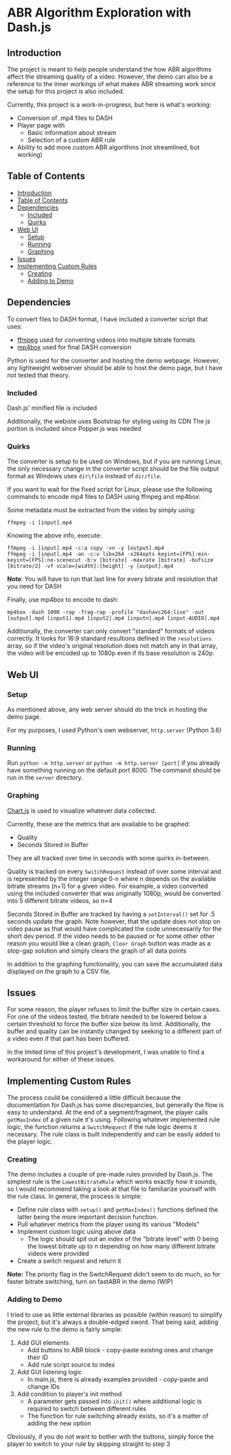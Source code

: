 # ABR Algorithm Exploration with Dash.js

## Introduction

The project is meant to help people understand the how ABR algorithms affect the streaming quality of a video. However, the demo can also be a reference to the inner workings of what makes ABR streaming work since the setup for this project is also included.

Currently, this project is a work-in-progress, but here is what's working:
* Conversion of .mp4 files to DASH
* Player page with
    * Basic information about stream
    * Selection of a custom ABR rule
* Ability to add more custom ABR algorithms (not streamlined, but working)

## Table of Contents

* [Introduction](https://github.com/ivanscode/abrlab#introduction)
* [Table of Contents](https://github.com/ivanscode/abrlab#table-of-contents)
* [Dependencies](https://github.com/ivanscode/abrlab#dependencies)
    * [Included](https://github.com/ivanscode/abrlab#included)
    * [Quirks](https://github.com/ivanscode/abrlab#quirks)
* [Web UI](https://github.com/ivanscode/abrlab#web-ui)
    * [Setup](https://github.com/ivanscode/abrlab#setup)
    * [Running](https://github.com/ivanscode/abrlab#running)
    * [Graphing](https://github.com/ivanscode/abrlab#graphing)
* [Issues](https://github.com/ivanscode/abrlab#issues)
* [Implementing Custom Rules](https://github.com/ivanscode/abrlab#implementing-custom-rules)
    * [Creating](https://github.com/ivanscode/abrlab#creating)
    * [Adding to Demo](https://github.com/ivanscode/abrlab#adding-to-demo)

## Dependencies
To convert files to DASH format, I have included a converter script that uses:
* [ffmpeg](https://www.ffmpeg.org/download.html) used for converting videos into multiple bitrate formats
* [mp4box](https://github.com/gpac/gpac/wiki/MP4Box-Introduction) used for final DASH conversion

Python is used for the converter and hosting the demo webpage. However, any lightweight webserver should be able to host the demo page, but I have not tested that theory.

### Included
Dash.js' minified file is included

Additionally, the webiste uses Bootstrap for styling using its CDN
The js portion is included since Popper.js was needed

### Quirks
The converter is setup to be used on Windows, but if you are running Linux, the only necessary change in the converter script should be the file output format as Windows uses `dir\file` instead of `dir/file`.

If you want to wait for the fixed script for Linux, please use the following commands to encode mp4 files to DASH using ffmpeg and mp4box:

Some metadata must be extracted from the video by simply using:
```console
ffmpeg -i [input].mp4
```

Knowing the above info, execute:
```console
ffmpeg -i [input].mp4 -c:a copy -vn -y [output].mp4
ffmpeg -i [input].mp4 -an -c:v libx264 -x264opts keyint=[FPS]:min-keyint=[FPS]:no-scenecut -b:v [bitrate] -maxrate [bitrate] -bufsize [bitrate/2] -vf scale=[width]:[height] -y [output].mp4
```
**Note**: You will have to run that last line for every bitrate and resolution that you need for DASH


Finally, use mp4box to encode to dash:
```console
mp4box -dash 1000 -rap -frag-rap -profile "dashavc264:live" -out [output].mpd [input1].mp4 [input2].mp4 [inputn].mp4 [input-AUDIO].mp4
```

Additionally, the converter can only convert "standard" formats of videos correctly. It looks for 16:9 standard resultions defined in the `resolutions` array, so if the video's original resolution
does not match any in that array, the video will be encoded up to 1080p even if its base resolution is 240p.

## Web UI
### Setup
As mentioned above, any web server should do the trick in hosting the demo page.

For my purposes, I used Python's own webserver, `http.server` (Python 3.6)

### Running
Run `python -m http.server` or `python -m http.server [port]` if you already have something running on the default port 8000.
The command should be run in the `server` directory.

### Graphing
[Chart.js](https://www.chartjs.org/) is used to visualize whatever data collected. 

Currently, these are the metrics that are available to be graphed:
* Quality
* Seconds Stored in Buffer

They are all tracked over time in seconds with some quirks in-between.

Quality is tracked on every `SwitchRequest` instead of over some interval and is represented by the integer range 0-n where n depends on the available bitrate streams (n+1) for a given video.
For example, a video converted using the included converter that was originally 1080p, would be converted into 5 different bitrate videos, so n=4

Seconds Stored in Buffer are tracked by having a `setInterval()` set for .5 seconds update the graph. Note however, that the update does not stop on video pause as that would have complicated the code unnecessarily for the short dev period.
If the video needs to be paused or for some other other reason you would like a clean graph, `Clear Graph` button was made as a stop-gap solution and simply clears the graph of all data points

In addition to the graphing functionality, you can save the accumulated data displayed on the graph to a CSV file.

## Issues
For some reason, the player refuses to limit the buffer size in certain cases. For one of the videos tested, the bitrate needed to be lowered below a certain threshold to force the buffer size below its limit.
Additionally, the buffer and quality can be instantly changed by seeking to a different part of a video even if that part has been buffered.

In the lmited time of this project's development, I was unable to find a workaround for either of these issues.

## Implementing Custom Rules
The process could be considered a little difficult because the documentation for Dash.js has some discrepancies, but generally the flow is easy to understand.
At the end of a segment/fragment, the player calls `getMaxIndex` of a given rule it's using. Following whatever implemented rule logic, the function returns a `SwitchRequest` if the rule logic deems it necessary.
The rule class is built independently and can be easily added to the player logic.

### Creating
The demo includes a couple of pre-made rules provided by Dash.js. The simplest rule is the `LowestBitrateRule` which works exactly how it sounds, so I would recommend taking a look at that file to familiarize yourself with the rule class.
In general, the process is simple:
* Define rule class with `setup()` and `getMaxIndex()` functions defined the latter being the more important decision function.
* Pull whatever metrics from the player using its various "Models"
* Implement custom logic using above data
    * The logic should spit out an index of the "bitrate level" with 0 being the lowest bitrate up to n depending on how many different bitrate videos were provided
* Create a switch request and return it

**Note:** The priority flag in the SwitchRequest didn't seem to do much, so for faster bitrate switching, turn on fastABR in the demo (WIP)

### Adding to Demo
I tried to use as little external libraries as possible (within reason) to simplify the project, but it's always a double-edged sword.
That being said, adding the new rule to the demo is fairly simple:
1. Add GUI elements
    * Add buttons to ABR block - copy-paste existing ones and change their ID
    * Add rule script source to index
2. Add GUI listening logic
    * In main.js, there is already examples provided - copy-paste and change IDs
3. Add condition to player's init method
    * A parameter gets passed into `init()` where additional logic is required to switch between different rules
    * The function for rule switching already exists, so it's a matter of adding the new option

Obviously, if you do not want to bother with the buttons, simply force the player to switch to your rule by skipping straight to step 3